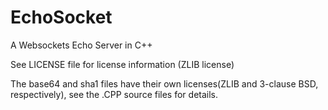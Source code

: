 EchoSocket
==========

A Websockets Echo Server in C++

See LICENSE file for license information (ZLIB license)

The base64 and sha1 files have their own licenses(ZLIB and 3-clause BSD, respectively), see the .CPP source files
for details.
